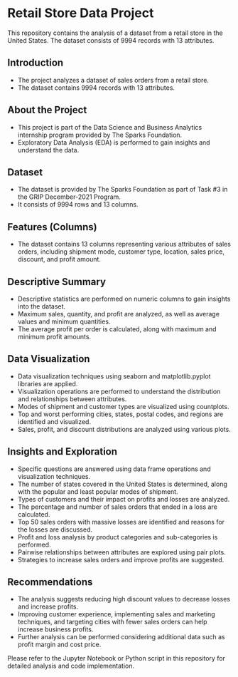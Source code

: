 # Retail Store Data Project

This repository contains the analysis of a dataset from a retail store in the United States. The dataset consists of 9994 records with 13 attributes.

## Introduction
- The project analyzes a dataset of sales orders from a retail store.
- The dataset contains 9994 records with 13 attributes.

## About the Project
- This project is part of the Data Science and Business Analytics internship program provided by The Sparks Foundation.
- Exploratory Data Analysis (EDA) is performed to gain insights and understand the data.

## Dataset
- The dataset is provided by The Sparks Foundation as part of Task #3 in the GRIP December-2021 Program.
- It consists of 9994 rows and 13 columns.

## Features (Columns)
- The dataset contains 13 columns representing various attributes of sales orders, including shipment mode, customer type, location, sales price, discount, and profit amount.

## Descriptive Summary
- Descriptive statistics are performed on numeric columns to gain insights into the dataset.
- Maximum sales, quantity, and profit are analyzed, as well as average values and minimum quantities.
- The average profit per order is calculated, along with maximum and minimum profit amounts.

## Data Visualization
- Data visualization techniques using seaborn and matplotlib.pyplot libraries are applied.
- Visualization operations are performed to understand the distribution and relationships between attributes.
- Modes of shipment and customer types are visualized using countplots.
- Top and worst performing cities, states, postal codes, and regions are identified and visualized.
- Sales, profit, and discount distributions are analyzed using various plots.

## Insights and Exploration
- Specific questions are answered using data frame operations and visualization techniques.
- The number of states covered in the United States is determined, along with the popular and least popular modes of shipment.
- Types of customers and their impact on profits and losses are analyzed.
- The percentage and number of sales orders that ended in a loss are calculated.
- Top 50 sales orders with massive losses are identified and reasons for the losses are discussed.
- Profit and loss analysis by product categories and sub-categories is performed.
- Pairwise relationships between attributes are explored using pair plots.
- Strategies to increase sales orders and improve profits are suggested.

## Recommendations
- The analysis suggests reducing high discount values to decrease losses and increase profits.
- Improving customer experience, implementing sales and marketing techniques, and targeting cities with fewer sales orders can help increase business profits.
- Further analysis can be performed considering additional data such as profit margin and cost price.

Please refer to the Jupyter Notebook or Python script in this repository for detailed analysis and code implementation.
